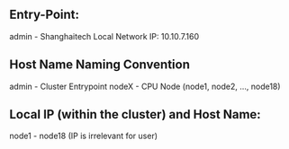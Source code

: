 ## Entry-Point:
admin - Shanghaitech Local Network IP: 10.10.7.160

## Host Name Naming Convention
admin - Cluster Entrypoint
nodeX - CPU Node (node1, node2, ..., node18)

## Local IP (within the cluster) and Host Name:
node1 - node18 (IP is irrelevant for user)